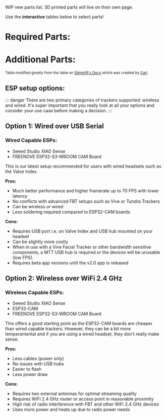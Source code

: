 <script setup>
import DiyTable from './DiyTable.vue'
import OptionalDiyTable from './OptionalDiyTable.vue'
import Alerts from '../../vue/alerts/Alerts.vue'
</script>

WIP new parts list. 3D printed parts will live on their own page.

Use the **interactive** tables below to select parts!

# Required Parts:

<DiyTable />

# Additional Parts:

<OptionalDiyTable />

<small> Table modified greatly from the table on [SlimeVR's Docs](https://docs.slimevr.dev/diy/components-guide.html) which was created by [Carl](https://github.com/carl-anders)</small>

## ESP setup options:
::: danger
There are two primary categories of trackers supported: wireless and wired.
It's super important that you really look at all your options and consider your use case before making a decision.
:::

## Option 1: Wired over USB Serial
### Wired Capable ESPs:
* Seeed Studio XIAO Sense
* FREENOVE ESP32-S3-WROOM CAM Board  

This is our latest setup recommended for users with wired headsets such as the Valve Index.  

**Pros:**
- Much better performance and higher framerate up to 70 FPS with lower latency
- No conflicts with advanced FBT setups such as Vive or Tundra Trackers
- Can be wireless *or* wired
- Less soldering required compared to ESP32-CAM boards

**Cons:**
- Requires USB port i.e. on Valve Index and USB hub mounted on your headset
- Can be slightly more costly
- When in use with a Vive Facial Tracker or other bandwidth sensitive components, a MTT USB hub is required or the devices will be unusable (low FPS).
- Requires beta app versions until the v2.0 app is released

## Option 2: Wireless over WiFi 2.4 GHz
### Wireless Capable ESPs:

* Seeed Studio XIAO Sense
* ESP32-CAM
* FREENOVE ESP32-S3-WROOM CAM Board  

This offers a good starting point as the ESP32-CAM boards are cheaper than wired capable trackers. 
However, they can be a bit more temperamental and if you are using a wired headset, they don't really make sense.

**Pros:**
- Less cables (power only)
- No issues with USB hubs
- Easier to flash
- Less power draw

**Cons:**
- Requires two external antennas for optimal streaming quality
- Requires WiFi 2.4 GHz router or access point in reasonable proximity
- High risk of radio interference with FBT and other WiFi 2.4 GHz devices
- Uses more power and heats up due to radio power needs